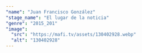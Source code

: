 ```yaml
---
"name": "Juan Francisco González"
"stage_name": "El lugar de la noticia"
"genre": "2015_201"
"image":
  "src": "https://mafi.tv/assets/130402928.webp"
  "alt": "130402928"
---
```

